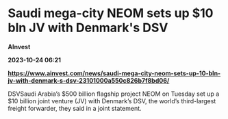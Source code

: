 # Saudi mega-city NEOM sets up $10 bln JV with Denmark's DSV
**AInvest**

**2023-10-24 06:21**

**https://www.ainvest.com/news/saudi-mega-city-neom-sets-up-10-bln-jv-with-denmark-s-dsv-23101000a550c826b7f8bd06/**

DSVSaudi Arabia’s $500 billion flagship project NEOM on Tuesday set up a $10 billion joint venture (JV) with Denmark’s DSV, the world’s third-largest freight forwarder, they said in a joint statement.